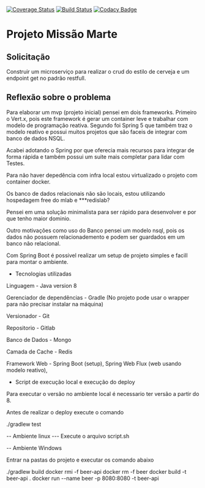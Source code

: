 [![Coverage Status](https://coveralls.io/repos/github/ander-f-silva/beer-api/badge.svg)](https://coveralls.io/github/ander-f-silva/beer-api)
[![Build Status](https://travis-ci.org/ander-f-silva/beer-api.svg?branch=master)](https://travis-ci.org/ander-f-silva/beer-api)
[![Codacy Badge](https://api.codacy.com/project/badge/Grade/0a12834e9b4c474fa6e5dffd92c0bb9d)](https://www.codacy.com/app/ander-f-silva/beer-api?utm_source=github.com&amp;utm_medium=referral&amp;utm_content=ander-f-silva/beer-api&amp;utm_campaign=Badge_Grade)

# Projeto Missão Marte


## Solicitação

Construir um microserviço para realizar o crud do estilo de cerveja e um endpoint get no padrão restfull.

## Reflexão sobre o problema

Para elaborar um mvp (projeto inicial) pensei em dois frameworks.
Primeiro o Vert.x, pois este framework é gerar um container leve e trabalhar com modelo de programação reativa.
Segundo foi Spring 5 que também traz o modelo reativo e possui muitos projetos que são faceis de integrar com banco de dados NSQL.

Acabei adotando o Spring por que oferecia mais recursos para integrar de forma rápida e também possui um suite mais completar para lidar com Testes.

Para não haver depedência com infra local estou virtualizado o projeto com container docker.

Os banco de dados relacionais não são locais, estou utilizando hospedagem free do mlab e ***redislab?

Pensei em uma solução minimalista para ser rápido para desenvolver e por que tenho maior dominio. 

Outro motivações como uso do Banco pensei um modelo nsql, pois os dados não possuem relacionademento e podem ser guardados em um banco não relacional.

Com Spring Boot é possivel realizar um setup de projeto simples e facill para montar o ambiente.

- Tecnologias utilizadas

Linguagem - Java version  8  

Gerenciador de dependências - Gradle (No projeto pode usar o wrapper para não precisar instalar na máquina) 

Versionador - Git

Repositorio - Gitlab

Banco de Dados - Mongo

Camada de Cache - Redis

Framework Web - Spring Boot (setup), Spring Web Flux (web usando modelo reativo),

- Script de execução local e execução do deploy

Para executar o versão no ambiente local é necessario ter versão a partir do 8.

Antes de realizar o deploy execute o comando 

./gradlew test

-- Ambiente linux 
    --- Execute o arquivo script.sh

-- Ambiente Windows 

Entrar na pastas do projeto e executar os comando abaixo

./gradlew build
docker rmi -f beer-api
docker rm  -f beer
docker build -t beer-api .
docker run --name beer -p 8080:8080 -t beer-api
